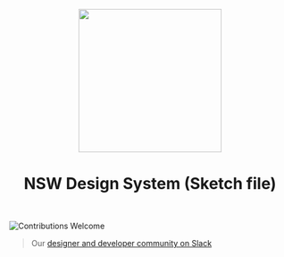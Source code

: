 <p align="center">
  <img src="https://www.nsw.gov.au/themes/nsw/images/nsw-logo-desk.svg" width="256" height="256" />
</p>

<h1 align="center">NSW Design System (Sketch file)</h1>

<br />

![Contributions Welcome](https://img.shields.io/badge/Contributions-welcome-blue.svg)
> Our [designer and developer community on Slack](https://join.slack.com/t/nswdesignsystem/shared_invite/enQtNzMxOTc5ODQ3NDkxLTVhNTE1NWVhNDVmMDUwNWE4ZDNkMWM0NmQ3NGY5NGFlYzliMDAzMDdiY2YwMmM0NTQxM2E5NGRiNGVhY2Y3OWY)
>

